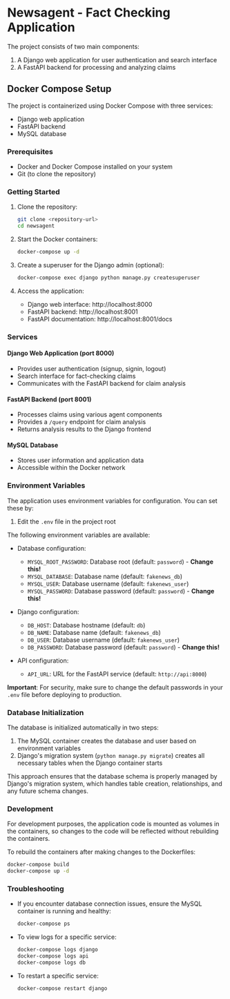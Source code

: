 # Newsagent - Fact Checking Application

The project consists of two main components:
1. A Django web application for user authentication and search interface
2. A FastAPI backend for processing and analyzing claims

## Docker Compose Setup

The project is containerized using Docker Compose with three services:
- Django web application
- FastAPI backend
- MySQL database

### Prerequisites

- Docker and Docker Compose installed on your system
- Git (to clone the repository)

### Getting Started

1. Clone the repository:
   ```bash
   git clone <repository-url>
   cd newsagent
   ```

2. Start the Docker containers:
   ```bash
   docker-compose up -d
   ```

3. Create a superuser for the Django admin (optional):
   ```bash
   docker-compose exec django python manage.py createsuperuser
   ```

4. Access the application:
   - Django web interface: http://localhost:8000
   - FastAPI backend: http://localhost:8001
   - FastAPI documentation: http://localhost:8001/docs

### Services

#### Django Web Application (port 8000)
- Provides user authentication (signup, signin, logout)
- Search interface for fact-checking claims
- Communicates with the FastAPI backend for claim analysis

#### FastAPI Backend (port 8001)
- Processes claims using various agent components
- Provides a `/query` endpoint for claim analysis
- Returns analysis results to the Django frontend

#### MySQL Database
- Stores user information and application data
- Accessible within the Docker network

### Environment Variables

The application uses environment variables for configuration. You can set these by:

1. Edit the `.env` file in the project root

The following environment variables are available:

- Database configuration:
  - `MYSQL_ROOT_PASSWORD`: Database root (default: `password`) - **Change this!**
  - `MYSQL_DATABASE`: Database name (default: `fakenews_db`)
  - `MYSQL_USER`: Database username (default: `fakenews_user`)
  - `MYSQL_PASSWORD`: Database password (default: `password`) - **Change this!**

- Django configuration:
  - `DB_HOST`: Database hostname (default: `db`)
  - `DB_NAME`: Database name (default: `fakenews_db`)
  - `DB_USER`: Database username (default: `fakenews_user`)
  - `DB_PASSWORD`: Database password (default: `password`) - **Change this!**

- API configuration:
  - `API_URL`: URL for the FastAPI service (default: `http://api:8000`)

**Important**: For security, make sure to change the default passwords in your `.env` file before deploying to production.

### Database Initialization

The database is initialized automatically in two steps:

1. The MySQL container creates the database and user based on environment variables
2. Django's migration system (`python manage.py migrate`) creates all necessary tables when the Django container starts

This approach ensures that the database schema is properly managed by Django's migration system, which handles table creation, relationships, and any future schema changes.

### Development

For development purposes, the application code is mounted as volumes in the containers, so changes to the code will be reflected without rebuilding the containers.

To rebuild the containers after making changes to the Dockerfiles:
```bash
docker-compose build
docker-compose up -d
```

### Troubleshooting

- If you encounter database connection issues, ensure the MySQL container is running and healthy:
  ```bash
  docker-compose ps
  ```

- To view logs for a specific service:
  ```bash
  docker-compose logs django
  docker-compose logs api
  docker-compose logs db
  ```

- To restart a specific service:
  ```bash
  docker-compose restart django
  ```
